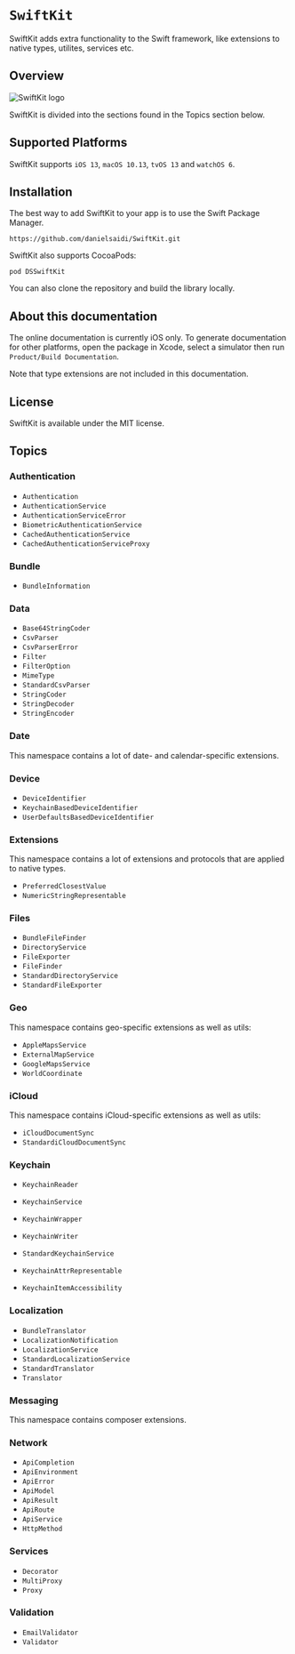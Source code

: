# ``SwiftKit``

SwiftKit adds extra functionality to the Swift framework, like extensions to native types, utilites, services etc.



## Overview

![SwiftKit logo](Logo.png)

SwiftKit is divided into the sections found in the Topics section below.



## Supported Platforms

SwiftKit supports `iOS 13`, `macOS 10.13`, `tvOS 13` and `watchOS 6`.



## Installation

The best way to add SwiftKit to your app is to use the Swift Package Manager.

```
https://github.com/danielsaidi/SwiftKit.git
```

SwiftKit also supports CocoaPods:

```
pod DSSwiftKit
```

You can also clone the repository and build the library locally.



## About this documentation

The online documentation is currently iOS only. To generate documentation for other platforms, open the package in Xcode, select a simulator then run `Product/Build Documentation`.

Note that type extensions are not included in this documentation.



## License

SwiftKit is available under the MIT license.



## Topics

### Authentication

- ``Authentication``
- ``AuthenticationService``
- ``AuthenticationServiceError``
- ``BiometricAuthenticationService``
- ``CachedAuthenticationService``
- ``CachedAuthenticationServiceProxy``

### Bundle

- ``BundleInformation``

### Data

- ``Base64StringCoder``
- ``CsvParser``
- ``CsvParserError``
- ``Filter``
- ``FilterOption``
- ``MimeType``
- ``StandardCsvParser``
- ``StringCoder``
- ``StringDecoder``
- ``StringEncoder``

### Date

This namespace contains a lot of date- and calendar-specific extensions.

### Device

- ``DeviceIdentifier``
- ``KeychainBasedDeviceIdentifier``
- ``UserDefaultsBasedDeviceIdentifier``

### Extensions

This namespace contains a lot of extensions and protocols that are applied to native types.

- ``PreferredClosestValue``
- ``NumericStringRepresentable``

### Files

- ``BundleFileFinder``
- ``DirectoryService``
- ``FileExporter``
- ``FileFinder``
- ``StandardDirectoryService``
- ``StandardFileExporter``

### Geo

This namespace contains geo-specific extensions as well as utils:

- ``AppleMapsService``
- ``ExternalMapService``
- ``GoogleMapsService``
- ``WorldCoordinate``

### iCloud

This namespace contains iCloud-specific extensions as well as utils:

- ``iCloudDocumentSync``
- ``StandardiCloudDocumentSync``

### Keychain

- ``KeychainReader``
- ``KeychainService``
- ``KeychainWrapper``
- ``KeychainWriter``
- ``StandardKeychainService``

- ``KeychainAttrRepresentable``
- ``KeychainItemAccessibility``

### Localization

- ``BundleTranslator``
- ``LocalizationNotification``
- ``LocalizationService``
- ``StandardLocalizationService``
- ``StandardTranslator``
- ``Translator``

### Messaging

This namespace contains composer extensions.

### Network

- ``ApiCompletion``
- ``ApiEnvironment``
- ``ApiError``
- ``ApiModel``
- ``ApiResult``
- ``ApiRoute``
- ``ApiService``
- ``HttpMethod``

### Services

- ``Decorator``
- ``MultiProxy``
- ``Proxy``

### Validation

- ``EmailValidator``
- ``Validator``
